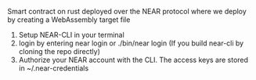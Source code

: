 Smart contract on rust deployed over the NEAR protocol where we deploy by creating a WebAssembly target file 
1) Setup NEAR-CLI in your terminal
2) login by entering near login or ./bin/near login (If you build near-cli by cloning the repo directly)
3) Authorize your NEAR account with the CLI. The access keys are stored in ~/.near-credentials
